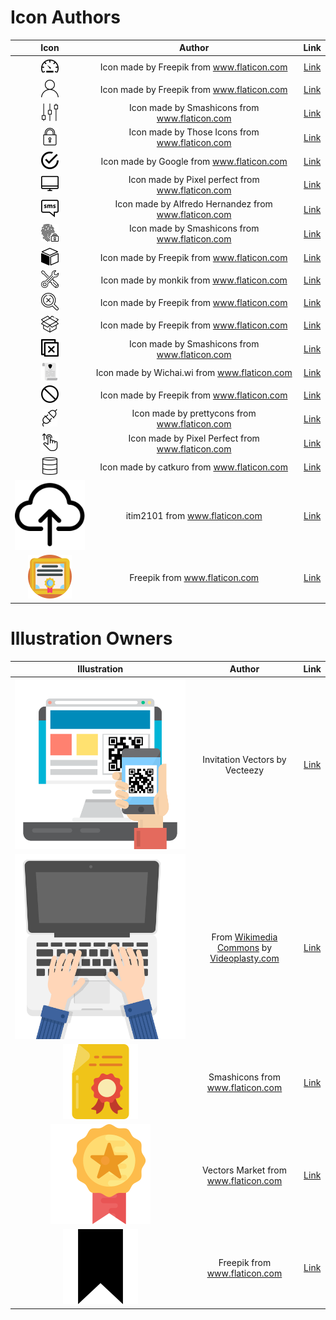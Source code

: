 # Icon Authors

| Icon             |  Author |  Link |
:-------------------------:|:-------------------------:|:-------------------------:
![dashboard](modules/theme/src/themes/default/assets/images/icons/dashboard-icon.svg) | Icon made by Freepik from www.flaticon.com | [Link](https://www.flaticon.com/free-icon/speedometer_2204#term=dashboard&page=1&position=13)
![user](modules/theme/src/themes/default/assets/images/icons/user-icon.svg) | Icon made by Freepik from www.flaticon.com | [Link](https://www.flaticon.com/free-icon/user_747376#term=user&page=1&position=4)
![controls](modules/theme/src/themes/default/assets/images/icons/controls-icon.svg) | Icon made by Smashicons from www.flaticon.com | [Link](https://www.flaticon.com/free-icon/controls_149269#term=settings&page=1&position=28)
![lock](modules/theme/src/themes/default/assets/images/icons/lock-icon.svg) | Icon made by Those Icons from www.flaticon.com | [Link](https://www.flaticon.com/free-icon/lock_481195#term=security&page=1&position=38)
![tick](modules/theme/src/themes/default/assets/images/icons/tick-circle-icon.svg) | Icon made by Google from www.flaticon.com | [Link](https://www.flaticon.com/free-icon/tick-inside-circle_61222#term=tick&page=1&position=6)
![monitor](modules/theme/src/themes/default/assets/images/icons/monitor-icon.svg) | Icon made by Pixel perfect from www.flaticon.com | [Link](https://www.flaticon.com/free-icon/hand-shake_493808#term=shake%20hands&page=1&position=2)
![sms](modules/theme/src/themes/default/assets/images/icons/sms-icon.svg) | Icon made by Alfredo Hernandez from www.flaticon.com | [Link](https://www.flaticon.com/free-icon/speech-bubble_156974#term=sms&page=1&position=25)
![fingerprint](modules/theme/src/themes/default/assets/images/icons/fingerprint.svg) | Icon made by Smashicons from www.flaticon.com | [Link](https://www.flaticon.com/free-icon/fingerprint_1230995#term=fingerprint%20scanner&page=1&position=22)
![package](modules/theme/src/themes/default/assets/images/icons/package.svg) | Icon made by Freepik from www.flaticon.com | [Link](https://www.flaticon.com/free-icon/package-cube-box-for-delivery_45806#term=package&page=1&position=50)
![tools](modules/theme/src/themes/default/assets/images/icons/tools-icon.svg) | Icon made by monkik from www.flaticon.com | [Link](https://www.flaticon.com/free-icon/customer-support_1086581#term=tools&page=1&position=33)
![magnifier](modules/theme/src/themes/default/assets/images/icons/blocked-magnifier-icon.svg) | Icon made by Freepik from www.flaticon.com | [Link](https://www.flaticon.com/free-icon/not-found_1178479?term=page%20not%20found&page=1&position=1)
![box](modules/theme/src/themes/default/assets/images/icons/box-icon.svg) | Icon made by Freepik from www.flaticon.com | [Link](https://www.flaticon.com/free-icon/box_1380641?term=empty%20box&page=1&position=1)
![close](modules/theme/src/themes/default/assets/images/icons/close-icon.svg) | Icon made by Smashicons from www.flaticon.com | [Link](https://www.flaticon.com/free-icon/close_402715)
![consent](modules/theme/src/themes/default/assets/images/icons/consent-icon.svg) | Icon made by Wichai.wi from www.flaticon.com | [Link](https://www.flaticon.com/free-icon/gdpr_1355236?term=gdpr&page=1&position=3)
![forbidden](modules/theme/src/themes/default/assets/images/icons/forbidden-icon.svg) | Icon made by Freepik from www.flaticon.com | [Link](https://www.flaticon.com/free-icon/prohibition-symbol_12572?term=not%20permitted&page=1&position=2)
![plug](modules/theme/src/themes/default/assets/images/icons/plug-icon.svg) | Icon made by prettycons from www.flaticon.com | [Link](https://www.flaticon.com/free-icon/plug_978016?term=plug&page=1&position=20)
![drag](modules/theme/src/themes/default/assets/images/icons/drag-icon.svg) | Icon made by Pixel Perfect from www.flaticon.com | [Link](https://www.flaticon.com/free-icon/drag_624828?term=drag&page=1&position=2)
![database](modules/theme/src/themes/default/assets/images/icons/database-icon.svg) | Icon made by catkuro from www.flaticon.com | [Link](https://www.flaticon.com/free-icon/database_1980250?term=database&page=1&position=4)
|![CertificateUpload](modules/theme/src/themes/default/assets/images/icons/upload.svg)|itim2101 from www.flaticon.com|[Link](https://www.flaticon.com/free-icon/cloud-computing_1103496?term=upload&page=1&position=1)|
|![CertificateAvatar](modules/theme/src/themes/default/assets/images/icons/certificate-avatar.svg)|Freepik from www.flaticon.com|[Link](https://www.flaticon.com/free-icon/diploma_2302847?term=certificate&page=3&position=48)|

# Illustration Owners

|Illustration|Author|Link|
:-:|:-:|:-:|
|![QRCodeScan](modules/theme/src/themes/default/assets/images/illustrations/qrcode-scan.svg)|Invitation Vectors by Vecteezy|[Link](https://www.vecteezy.com/free-vector/invitation)|
|![EnterVerificationCode](modules/theme/src/themes/default/assets/images/illustrations/enter-verification-code.svg)|From [Wikimedia Commons](https://commons.wikimedia.org/wiki/Main_Page) by [Videoplasty.com](https://videoplasty.com/)|[Link](https://commons.wikimedia.org/wiki/File:Laptop_Typing_Scene_Vector.svg)|
|![CertificateFile](modules/theme/src/themes/default/assets/images/illustrations/certificate.svg)|Smashicons from www.flaticon.com|[Link](https://www.flaticon.com/free-icon/file_2580914?term=certificate%20file&page=1&position=46)|
|![CertificateBadge](modules/theme/src/themes/default/assets/images/illustrations/badge.svg)|Vectors Market from www.flaticon.com|[Link](https://www.flaticon.com/free-icon/medal_744929?term=badge&page=1&position=96)|
|![CertificateRibbon](modules/theme/src/themes/default/assets/images/illustrations/ribbon.svg)|Freepik from www.flaticon.com|[Link](https://www.flaticon.com/free-icon/bookmark_786352?term=bookmark&page=1&position=15)|
